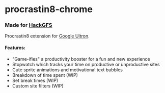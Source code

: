 # procrastin8-chrome
### Made for [HackGFS](http://hackgfs.io) ###
Procrastin8 extension for [Google Ultron](http://ultronbrowser.io/).

#### Features: ####
* "Game-ifies" a productivity booster for a fun and new experience
* Stopwatch which tracks your time on productive or unproductive sites
* Cute sprite animations and motivational text bubbles
* Breakdown of time spent (WIP)
* Set break times (WIP)
* Custom site filters (WIP)
